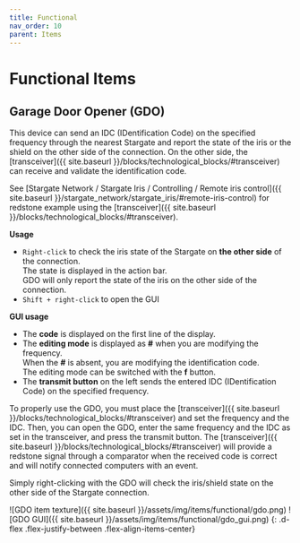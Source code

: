 ```yaml
---
title: Functional
nav_order: 10
parent: Items
---
```


# Functional Items

## Garage Door Opener (GDO)

This device can send an IDC (IDentification Code) on the specified frequency through the nearest Stargate
and report the state of the iris or the shield on the other side of the connection.
On the other side, the [transceiver]({{ site.baseurl }}/blocks/technological_blocks/#transceiver)
can receive and validate the identification code.

See [Stargate Network / Stargate Iris / Controlling / Remote iris control]({{ site.baseurl }}/stargate_network/stargate_iris/#remote-iris-control)
for redstone example using the [transceiver]({{ site.baseurl }}/blocks/technological_blocks/#transceiver).

**Usage**
- `Right-click` to check the iris state of the Stargate on **the other side** of the connection.  
The state is displayed in the action bar.  
GDO will only report the state of the iris on the other side of the connection.
- `Shift + right-click` to open the GUI

**GUI usage**
- The **code** is displayed on the first line of the display.
- The **editing mode** is displayed as **#** when you are modifying the frequency.  
When the **#** is absent, you are modifying the identification code.  
The editing mode can be switched with the **f** button.
- The **transmit button** on the left sends the entered IDC (IDentification Code) on the specified frequency.

To properly use the GDO, you must place the [transceiver]({{ site.baseurl }}/blocks/technological_blocks/#transceiver)
and set the frequency and the IDC.
Then, you can open the GDO, enter the same frequency and the IDC as set in the transceiver,
and press the transmit button.
The [transceiver]({{ site.baseurl }}/blocks/technological_blocks/#transceiver) will provide a redstone signal
through a comparator when the received code is correct and will notify connected computers with an event.

Simply right-clicking with the GDO will check the iris/shield state on the other side of the Stargate connection.

![GDO item texture]({{ site.baseurl }}/assets/img/items/functional/gdo.png)
![GDO GUI]({{ site.baseurl }}/assets/img/items/functional/gdo_gui.png)
{: .d-flex .flex-justify-between .flex-align-items-center}
